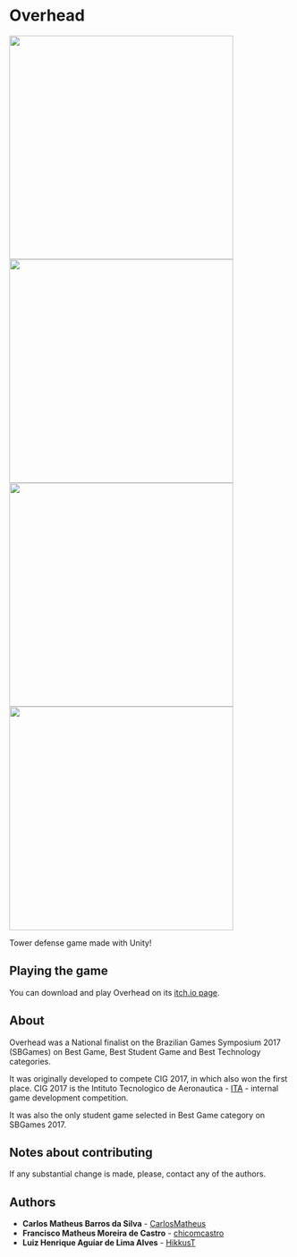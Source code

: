 # Overhead

<img src="https://media.giphy.com/media/gf6cdSoWFHU7h8WEh3/giphy.gif" width="400">
<img src="https://media.giphy.com/media/elJopZSmWUj3l5UWQM/giphy.gif" width="400">

<img src="https://media.giphy.com/media/QvdtfdGUijNjRjVJks/giphy.gif" width="400">
<img src="https://media.giphy.com/media/Md4kdHRfcWkaPgJbFv/giphy.gif" width="400">

Tower defense game made with Unity!

## Playing the game

You can download and play Overhead on its [itch.io page](https://chicomcastro.itch.io/overhead).

## About

Overhead was a National finalist on the Brazilian Games Symposium 2017 (SBGames) on Best Game, Best Student Game and Best Technology categories.

It was originally developed to compete CIG 2017, in which also won the first place. CIG 2017 is the Intituto Tecnologico de Aeronautica - [ITA](http://www.ita.br/) - internal game development competition.

It was also the only student game selected in Best Game category on SBGames 2017.

## Notes about contributing

If any substantial change is made, please, contact any of the authors.

## Authors

* **Carlos Matheus Barros da Silva** - [CarlosMatheus](https://github.com/CarlosMatheus)
* **Francisco Matheus Moreira de Castro** - [chicomcastro](https://github.com/chicomcastro)
* **Luiz Henrique Aguiar de Lima Alves** - [HikkusT](https://github.com/HikkusT)


